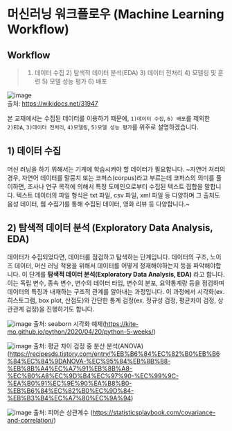 # 머신러닝 워크플로우 (Machine Learning Workflow)

## Workflow  
> 1) 데이터 수집 2) 탐색적 데이터 분석(EDA) 3) 데이터 전처리 4) 모델링 및 훈련 5) 모델 성능 평가 6) 배포
> 
![image](https://github.com/user-attachments/assets/d260ba30-1453-42b5-9ae4-b569e637ddfb)  
출처: https://wikidocs.net/31947

본 교재에서는 수집된 데이터를 이용하기 때문에, `1)데이터 수집`, `6) 배포`를 제외한 `2)EDA`, `3)데이터 전처리`, `4)모델링`, `5)모델 성능 평가`를 위주로 설명하겠습니다.    



## 1) 데이터 수집  

머신 러닝을 하기 위해서는 기계에 학습시켜야 할 데이터가 필요합니다. 
~자연어 처리의 경우, 자연어 데이터를 말뭉치 또는 코퍼스(corpus)라고 부르는데 코퍼스의 의미를 풀이하면, 조사나 연구 목적에 의해서 특정 도메인으로부터 수집된 텍스트 집합을 말합니다. 텍스트 데이터의 파일 형식은 txt 파일, csv 파일, xml 파일 등 다양하며 그 출처도 음성 데이터, 웹 수집기를 통해 수집된 데이터, 영화 리뷰 등 다양합니다.~



## 2) 탐색적 데이터 분석 (Exploratory Data Analysis, EDA)  

데이터가 수집되었다면, 데이터를 점검하고 탐색하는 단계입니다. 데이터의 구조, 노이즈 데이터, 머신 러닝 적용을 위해서 데이터를 어떻게 정재해야하는지 등을 파악해야합니다. 이 단계를 **탐색적 데이터 분석(Exploratory Data Analysis, EDA)** 라고 합니다. 이는 독립 변수, 종속 변수, 변수의 데이터 타입, 변수의 분포, 요약통계량 등을 점검하며 데이터의 특징과 내재하는 구조적 관계를 알아내는 과정입니다. 이 과정에서 시각화(ex. 히스토그램, box plot, 산점도)와 간단한 통계 검정(ex. 정규성 검정, 평균차이 검정, 상관관계 검정)을 진행하기도 합니다.

![image](https://github.com/user-attachments/assets/b004e8de-366b-419f-bf86-86087c9b255d)
출처: seaborn 시각화 예제(https://kite-mo.github.io/python/2020/04/20/python-5-weeks/)

![image](https://github.com/user-attachments/assets/7f8a274e-bde7-4887-a472-ab3c9c87e908)
출처: 평균 차이 검정 중 분산 분석(ANOVA) (https://recipesds.tistory.com/entry/%EB%B6%84%EC%82%B0%EB%B6%84%EC%84%9DANOVA-%EC%95%84%EB%8B%88-%EB%8B%A4%EC%A7%91%EB%8B%A8-%EC%B0%A8%EC%9D%B4%EC%97%90-%EC%99%9C-%EA%B0%91%EC%9E%90%EA%B8%B0-%EB%B6%84%EC%82%B0%EC%9D%84-%EB%B3%B4%EC%A7%80%EC%9A%94)

![image](https://github.com/user-attachments/assets/e831c2a6-d3a8-4f47-a04e-f90260780f18)
출처: 피어슨 상관계수 (https://statisticsplaybook.com/covariance-and-correlation/)
